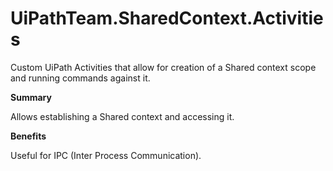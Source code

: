 # UiPathTeam.SharedContext.Activities
Custom UiPath Activities that allow for creation of a Shared context scope and running commands against it.

<b>Summary</b>

Allows establishing a Shared context and accessing it.

<b>Benefits</b>

Useful for IPC (Inter Process Communication). 


